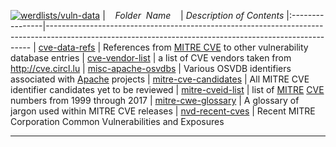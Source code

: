 [![werdlists/vuln-data](https://img.shields.io/badge/werdlists-vuln-data-purple.svg?logo=github&style=popout&longCache=true)](# "werdlists/vuln-data")
|&nbsp;&nbsp;&nbsp;&nbsp;_Folder&nbsp;&nbsp;Name_&nbsp;&nbsp;&nbsp;&nbsp;| _Description of Contents_
|:----------------|--------------------------------------------------------------------------------------------------------------------------------------------------------
| [cve-data-refs](cve-data-refs.zip.xz) |  References from [MITRE CVE](https://cve.mitre.org "Common Vulnerabilities and Exposures") to other vulnerability database entries 
| [cve-vendor-list](cve-vendor-list.txt) |  a list of CVE vendors taken from <http://cve.circl.lu> 
| [misc-apache-osvdbs](misc-apache-osvdbs.txt) |  Various OSVDB identifiers associated with [Apache](https://apache.org "The Apache Software Foundation") projects 
| [mitre-cve-candidates](mitre-cve-candidates.txt.xz) |  All MITRE CVE identifier candidates yet to be reviewed 
| [mitre-cveid-list](mitre-cveid-list.txt.xz) |  list of [MITRE](https://www.mitre.org) [CVE](https://cve.mitre.org) numbers from 1999 through 2017 
| [mitre-cwe-glossary](mitre-cwe-glossary.txt) |  A glossary of jargon used within MITRE CVE releases 
| [nvd-recent-cves](nvd-recent-cves.txt) |  Recent MITRE Corporation Common Vulnerabilities and Exposures 

* * *


